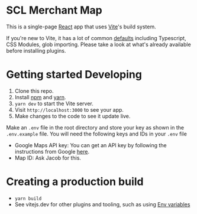 # SCL Merchant Map

This is a single-page [React](https://reactjs.org/) app that uses [Vite](https://vitejs.dev/)'s build system.

If you're new to Vite, it has a lot of common [defaults](https://vitejs.dev/guide/features.html) including Typescript, CSS Modules, glob importing. Please take a look at what's already available before installing plugins.

# Getting started Developing

1. Clone this repo.
2. Install [npm](https://docs.npmjs.com/downloading-and-installing-node-js-and-npm) and [yarn](https://yarnpkg.com/).
3. `yarn dev` to start the Vite server.
4. Visit `http://localhost:3000` to see your app.
5. Make changes to the code to see it update live.

Make an `.env` file in the root directory and store your key as shown in the `.env.example` file. You will need the following keys and IDs in your `.env` file

- Google Maps API key: You can get an API key by following the instructions from Google [here](https://developers.google.com/maps/documentation/javascript/get-api-key).
- Map ID: Ask Jacob for this.

# Creating a production build

- `yarn build`
- See vitejs.dev for other plugins and tooling, such as using [Env variables](https://vitejs.dev/guide/env-and-mode.html)
